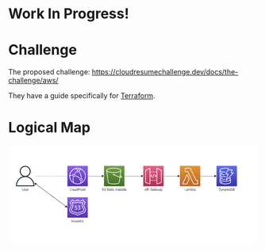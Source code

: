 # Work In Progress!

# Challenge

The proposed challenge:
https://cloudresumechallenge.dev/docs/the-challenge/aws/

They have a guide specifically for [Terraform](https://cloudresumechallenge.dev/docs/extensions/terraform-getting-started/).


# Logical Map
![](logical_map.png)